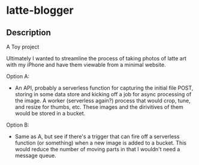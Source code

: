# latte-blogger

## Description

A Toy project

Ultimately I wanted to streamline the process of taking photos of latte art with my iPhone and have them viewable from a minimal website. 

Option A:
- An API, probably a serverless function for capturing the initial file POST, storing in some data store and kicking off a job for async processing of the image. A worker (serverless again?) process that would crop, tune, and resize for thumbs, etc. These images and the dirivitives of them would be stored in a bucket.

Option B:
- Same as A, but see if there's a trigger that can fire off a serverless function (or something) when a new image is added to a bucket. This would reduce the number of moving parts in that I wouldn't need a message queue.

